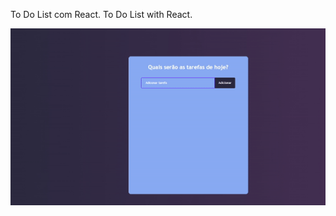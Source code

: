 To Do List com React.
To Do List with React.


<p align="center">
 <img with="500" src="https://github.com/Rafaeli9/To-Do-List/blob/main/toDoListReact.gif">
</p>
